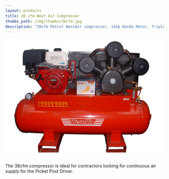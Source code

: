 ```yaml
---
layout: products
title: 38 cfm West Air Compressor
thumbs_path: /img/thumbs/38cfm.jpg
description: "38cfm Petrol WestAir compressor, 11hp Honda Motor, Triple Pump Cylinder"
---
```

   
![a 38cfm Compressor from West Air](/img/large/38cfm.jpg)

The 38cfm compressor is ideal for contractors looking for continuous air supply for the Picket Post Driver.

 